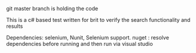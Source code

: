 git master branch is holding the code

This is a c# based test written for brit to verify the search functionality and results

Dependencies: selenium, Nunit, Selenium support.
nuget : resolve dependencies before running
and then run via visual studio 
